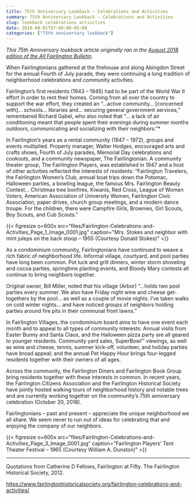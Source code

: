 ```yaml
---
title: 75th Anniversary Lookback — Celebrations and Activities
summary: 75th Anniversary Lookback — Celebrations and Activities
slug: lookback celebrations activities
date: 2018-08-01T07:00:00-05:00
categories: ["75th anniversary lookback"]
---
```


*This 75th Anniversary lookback article originally ran in the [August 2018 edition of the All Fairlington Bulletin](http://www.fca-fairlington.org/wp-content/uploads/august_2018_afb.pdf#page=9).*

When Fairlingtonians gathered at the firehouse and along Abingdon Street for the annual Fourth of July parade, they were continuing a long tradition of neighborhood celebrations and community activities.

Fairlington’s first residents (1943 – 1945) had to be part of the World War II effort in order to rent their homes. Coming from all over the country to support the war effort, they created an “…active community… [concerned with]… schools… libraries and… securing general government services,” remembered Richard Gabel, who also noted that “… a lack of air conditioning meant that people spent their evenings during summer months outdoors, communicating and socializing with their neighbors.”*

In Fairlington’s years as a rental community (1947 – 1972), groups and events multiplied. Property manager, Walter Hodges, encouraged arts and crafts shows, Fourth of July parades, Memorial Day celebrations and cookouts, and a community newspaper, The Fairlingtonian. A community theater group, The Fairlington Players, was established in 1947 and a host of other activities reflected the interests of residents: “Fairlington Travelers, the Fairlington Women’s Club, annual boat trips down the Potomac, Halloween parties, a bowling league, the famous Mrs. Fairlington Beauty Contest… Christmas tree bonfires, Kiwanis, Red Cross, League of Women Voters, American Association of University Women, Fairlington Civic Association, paper drives, church group meetings, and a modern dance troupe. For the children, there were Campfire Girls, Brownies, Girl Scouts, Boy Scouts, and Cub Scouts.”

{{< figresize o=600x src="files/Fairlington-Celebrations-and-Activities_Page_1_Image_0001.jpg" caption="Mrs. Stokes and neighbor with mint juleps on the back stoop – 1955 (Courtesy Donald Stokes)" >}}

As a condominium community, Fairlingtonians have continued to weave a rich fabric of neighborhood life. Informal village, courtyard, and pool parties have long been common. Pot luck and grill dinners, winter storm shoveling and cocoa parties, springtime planting events, and Bloody Mary contests all continue to bring neighbors together.

Original owner, Bill Miller, noted that his village (Arbor) “…holds two pool parties every summer. We also have Friday night wine and cheese get-togethers by the pool… as well as a couple of movie nights. I’ve taken walks on cold winter nights… and have noticed groups of neighbors holding parties around fire pits in their communal front lawns.”

In Fairlington Villages, the condominium board aims to have one event each month and to appeal to all types of community interests: Annual visits from Easter Bunny and Santa Claus, and the Halloween pizza party are all geared to younger residents. Community yard sales, SuperBowl™ viewings, as well as wine and cheese, tennis, summer kick-off, volunteer, and holiday parties have broad appeal; and the annual Pet Happy Hour brings four-legged residents together with their owners of all ages.

Across the community, the Fairlington Diners and Fairlington Book Group bring residents together with these interests in common. In recent years, the Fairlington Citizens Association and the Fairlington Historical Society have jointly hosted walking tours of neighborhood history and notable trees and are currently working together on the community’s 75th anniversary celebration (October 20, 2018).

Fairlingtonians – past and present – appreciate the unique neighborhood we all share. We seem never to run out of ideas for celebrating that and enjoying the company of our neighbors.

{{< figresize o=600x src="files/Fairlington-Celebrations-and-Activities_Page_3_Image_0001.jpg" caption="Fairlington Players’ Tent Theater Festival – 1965 (Courtesy William A. Dunston)" >}}

---

Quotations from Catherine D Fellows, Fairlington at Fifty. The Fairlington Historical Society, 2012.

https://www.fairlingtonhistoricalsociety.org/fairlington-celebrations-and-activities/